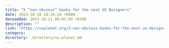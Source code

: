 ```yaml
---
title: "5 “non-obvious” books for the next UX Designers"
date: 2023-10-10 18:26:24 +0000
dateadded: 2023-10-11 00:01:09 +0100
description: ""
link: "https://uxplanet.org/5-non-obvious-books-for-the-next-ux-designers-4213791643ca?source=rss----819cc2aaeee0---4"
category:
directory: _directory/ux-planet.md
---
```


